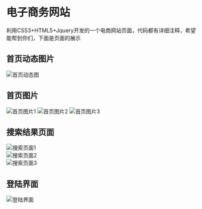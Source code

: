 # 电子商务网站
利用CSS3+HTML5+Jquery开发的一个电商网站页面，代码都有详细注释，希望能帮到你们，下面是页面的展示
## 首页动态图片
![首页动态图](https://raw.githubusercontent.com/PowerDos/Mall/master/img/index.gif)
## 首页图片
![首页图片1](http://i.imgur.com/3sasNkh.png)
![首页图片2](http://i.imgur.com/W4vF01o.png)
![首页图片3](http://i.imgur.com/pyaKpiH.png)

## 搜索结果页面
![搜索页面1](http://i.imgur.com/vPbRc15.png)
<br>
![搜索页面2](http://i.imgur.com/l11q9Tf.png)
<br>
![搜索页面3](http://i.imgur.com/qX5lBk9.png)

## 登陆界面
![登陆界面](http://i.imgur.com/GRzcvn2.png)